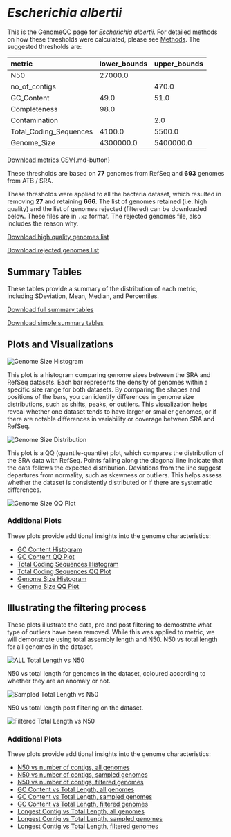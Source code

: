 # *Escherichia albertii*

This is the GenomeQC page for *Escherichia albertii*. For detailed methods on how these thresholds were calculated, please see [Methods](../../methods.md).
The suggested thresholds are: 

| metric                 | lower_bounds   | upper_bounds   |
|:-----------------------|:---------------|:---------------|
| N50                    | 27000.0        |                |
| no_of_contigs          |                | 470.0          |
| GC_Content             | 49.0           | 51.0           |
| Completeness           | 98.0           |                |
| Contamination          |                | 2.0            |
| Total_Coding_Sequences | 4100.0         | 5500.0         |
| Genome_Size            | 4300000.0      | 5400000.0      |

[Download metrics CSV](Escherichia_albertii_metrics.csv){.md-button}


These thresholds are based on **77** genomes from RefSeq and **693** genomes from ATB / SRA.

These thresholds were applied to all the bacteria dataset, which resulted in removing **27** and retaining **666**.
The list of genomes retained (i.e. high quality) and the list of genomes rejected (filtered) can be downloaded below. These files are in `.xz` format. The rejected genomes file, also includes the reason why.

[Download high quality genomes list](Escherichia_albertii_high_quality_genomes.csv.xz)


[Download rejected genomes list](Escherichia_albertii_filtered_out_genomes.csv.xz)



## Summary Tables
These tables provide a summary of the distribution of each metric, including SDeviation, Mean, Median, and Percentiles.

[Download full summary tables](summary.csv)

[Download simple summary tables](selected_summary.csv)

## Plots and Visualizations

![Genome Size Histogram](Genome_Size_refseq_histogram_kde.png)

This plot is a histogram comparing genome sizes between the SRA and RefSeq datasets. Each bar represents the density of genomes within a specific size range for both datasets. By comparing the shapes and positions of the bars, you can identify differences in genome size distributions, such as shifts, peaks, or outliers. This visualization helps reveal whether one dataset tends to have larger or smaller genomes, or if there are notable differences in variability or coverage between SRA and RefSeq.

![Genome Size Distribution](Genome_Size_refseq_histogram_kde.png)

This plot is a QQ (quantile-quantile) plot, which compares the distribution of the SRA data with RefSeq. Points falling along the diagonal line indicate that the data follows the expected distribution. Deviations from the line suggest departures from normality, such as skewness or outliers. This helps assess whether the dataset is consistently distributed or if there are systematic differences.

![Genome Size QQ Plot](Genome_Size_refseq_qqplot.png)

### Additional Plots

These plots provide additional insights into the genome characteristics:

- [GC Content Histogram](GC_Content_refseq_histogram_kde.png)
- [GC Content QQ Plot](GC_Content_refseq_qqplot.png)
- [Total Coding Sequences Histogram](Total_Coding_Sequences_refseq_histogram_kde.png)
- [Total Coding Sequences QQ Plot](Total_Coding_Sequences_refseq_qqplot.png)
- [Genome Size Histogram](Genome_Size_refseq_histogram_kde.png)
- [Genome Size QQ Plot](Genome_Size_refseq_qqplot.png)
## Illustrating the filtering process
These plots illustrate the data, pre and post filtering to demostrate what type of outliers have been removed. While this was applied to metric, we will demonstrate using total assembly length and N50.
N50 vs total length for all genomes in the dataset.

![ALL Total Length vs N50](Escherichia_albertii_all_total_length_N50.png)

N50 vs total length for genomes in the dataset, coloured according to whether they are an anomaly or not.

![Sampled Total Length vs N50](Escherichia_albertii_sample_total_length_N50.png)

N50 vs total length post filtering on the dataset.

![Filtered Total Length vs N50](Escherichia_albertii_filt_total_length_N50.png)

### Additional Plots

These plots provide additional insights into the genome characteristics:

- [N50 vs number of contigs, all genomes](Escherichia_albertii_all_N50_number.png)
- [N50 vs number of contigs, sampled genomes](Escherichia_albertii_sample_N50_number.png)
- [N50 vs number of contigs, filtered genomes](Escherichia_albertii_filt_N50_number.png)
- [GC Content vs Total Length, all genomes](Escherichia_albertii_all_total_length_GC_Content.png)
- [GC Content vs Total Length, sampled genomes](Escherichia_albertii_sample_total_length_GC_Content.png)
- [GC Content vs Total Length, filtered genomes](Escherichia_albertii_filt_total_length_GC_Content.png)
- [Longest Contig vs Total Length, all genomes](Escherichia_albertii_all_total_length_longest.png)
- [Longest Contig vs Total Length, sampled genomes](Escherichia_albertii_sample_total_length_longest.png)
- [Longest Contig vs Total Length, filtered genomes](Escherichia_albertii_filt_total_length_longest.png)
